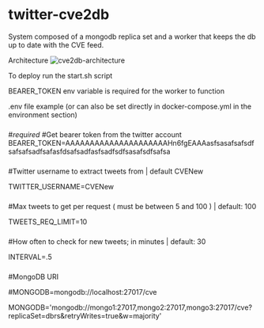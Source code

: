 # twitter-cve2db
System composed of a mongodb replica set and a worker that keeps the db up to date with the CVE feed.

Architecture
![cve2db-architecture](https://user-images.githubusercontent.com/8590004/184642927-dc604479-7131-45ac-a12a-287cc6b94aa8.jpg)


To deploy run the start.sh script

BEARER_TOKEN env variable is required for the worker to function

.env file example (or can also be set directly in docker-compose.yml in the environment section)
###
#*required*
#Get bearer token from the twitter account 
BEARER_TOKEN=AAAAAAAAAAAAAAAAAAAAAHn6fgEAAAasfsasafsafsdfsafsafsadfsafasfdsafsadfasfsadfsdfsasafsdfsafsa
###
#Twitter username to extract tweets from | default CVENew

TWITTER_USERNAME=CVENew
###
#Max tweets to get per request ( must be between 5 and 100 ) | default: 100

TWEETS_REQ_LIMIT=10
###
#How often to check for new tweets; in minutes | default: 30

INTERVAL=.5
###
#MongoDB URI

#MONGODB=mongodb://localhost:27017/cve

MONGODB='mongodb://mongo1:27017,mongo2:27017,mongo3:27017/cve?replicaSet=dbrs&retryWrites=true&w=majority'
